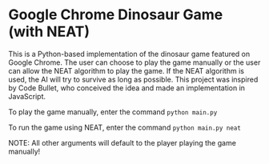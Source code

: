 # Google Chrome Dinosaur Game (with NEAT)
This is a Python-based implementation of the dinosaur game featured on Google Chrome. The user can choose to play the game manually or the user can allow the NEAT algorithm to play the game. If the NEAT algorithm is used, the AI will try to survive as long as possible. This project was inspired by Code Bullet, who conceived the idea and made an implementation in JavaScript.

To play the game manually, enter the command `python main.py`

To run the game using NEAT, enter the command `python main.py neat`

NOTE: All other arguments will default to the player playing the game manually!